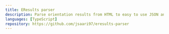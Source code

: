 ```yaml
---
title: EResults parser
description: Parse orientation results from HTML to easy to use JSON and deploy service as a serverless Lambda function.
languages: [TypeScript]
repository: https://github.com/jsaari97/eresults-parser
---
```

